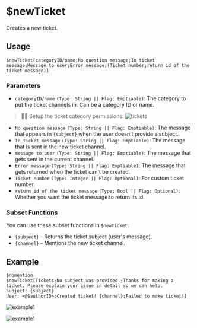 # $newTicket
Creates a new ticket.

## Usage
```
$newTicket[categoryID/name;No question message;In ticket message;Message to user;Error message;(Ticket number;return id of the ticket message)]
```

### Parameters 
- `categoryID/name` `(Type: String || Flag: Emptiable)`: The category to put the ticket channels in. Can be a category ID or name.
> 🧙‍♂️ Setup the ticket category permissions:
> ![tickets](https://user-images.githubusercontent.com/69215413/123529975-b515be80-d6c3-11eb-8f2a-28c629533e52.png)
- `No question message` `(Type: String || Flag: Emptiable)`: The message that appears in `{subject}` when the user doesn't provide a subject.
- `In ticket message` `(Type: String || Flag: Emptiable)`: The message that is sent in the new ticket channel.
- `message to user` `(Type: String || Flag: Emptiable)`: The message that gets sent in the current channel.
- `Error message` `(Type: String || Flag: Emptiable)`: The message that gets returned when the ticket can't be created.
- `Ticket number` `(Type: Integer || Flag: Optional)`: For custom ticket number.
- `return id of the ticket message` `(Type: Bool || Flag: Optional)`: Whether you want the ticket message to return its id.

### Subset Functions
You can use these subset functions in `$newTicket`.

- `{subject}` - Returns the ticket subject (user's message).
- `{channel}` - Mentions the new ticket channel.

## Example
```
$nomention
$newTicket[Tickets;No subject was provided.;Thanks for making a ticket. Please explain your issue in detail so we can help.
Subject: {subject}
User: <@$authorID>;Created ticket! {channel};Failed to make ticket!]
```

![example1](https://user-images.githubusercontent.com/69215413/123530091-b8f61080-d6c4-11eb-93c1-1786dc2dba99.png)

![example1](https://user-images.githubusercontent.com/69215413/123530097-cd3a0d80-d6c4-11eb-9f9f-efae06e660f2.png)
